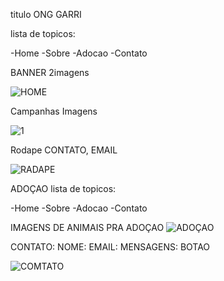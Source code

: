 titulo 
ONG GARRI

lista de topicos:

-Home
-Sobre
-Adocao
-Contato

BANNER
2imagens

![HOME](https://github.com/user-attachments/assets/ffdc0740-4885-483e-b7ec-2c28aa3c4a45)

Campanhas
Imagens

![1](https://github.com/user-attachments/assets/5d0927f8-65b5-4f59-bd13-1fdc65bfda58)

Rodape
CONTATO, EMAIL

![RADAPE](https://github.com/user-attachments/assets/8de0b57c-3463-4793-9fa1-3867fbd81a99)

ADOÇAO
lista de topicos:

-Home
-Sobre
-Adocao
-Contato

IMAGENS DE ANIMAIS PRA ADOÇAO
![ADOÇAO](https://github.com/user-attachments/assets/9fe1974e-0699-48a8-bcd2-5a8463d25e3e)

CONTATO:
NOME:
EMAIL:
MENSAGENS:
BOTAO

![COMTATO](https://github.com/user-attachments/assets/173b4948-173e-49eb-8058-60a7cb8e81c2)
